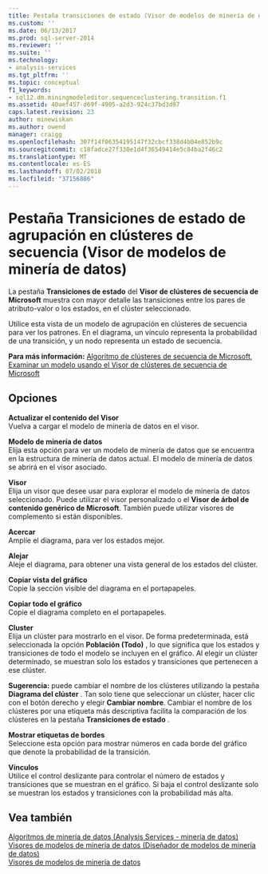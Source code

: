 ```yaml
---
title: Pestaña transiciones de estado (Visor de modelos de minería de datos) de clústeres de secuencia | Microsoft Docs
ms.custom: ''
ms.date: 06/13/2017
ms.prod: sql-server-2014
ms.reviewer: ''
ms.suite: ''
ms.technology:
- analysis-services
ms.tgt_pltfrm: ''
ms.topic: conceptual
f1_keywords:
- sql12.dm.miningmodeleditor.sequenceclustering.transition.f1
ms.assetid: 40aef457-d69f-4905-a2d3-924c37bd3d97
caps.latest.revision: 23
author: minewiskan
ms.author: owend
manager: craigg
ms.openlocfilehash: 307f14f06354195147f32cbcf338d4b04e852b9c
ms.sourcegitcommit: c18fadce27f330e1d4f36549414e5c84ba2f46c2
ms.translationtype: MT
ms.contentlocale: es-ES
ms.lasthandoff: 07/02/2018
ms.locfileid: "37156886"
---
```

# <a name="sequence-clustering-cluster-transition-tab-mining-model-viewer"></a>Pestaña Transiciones de estado de agrupación en clústeres de secuencia (Visor de modelos de minería de datos)
  La pestaña **Transiciones de estado** del **Visor de clústeres de secuencia de Microsoft** muestra con mayor detalle las transiciones entre los pares de atributo-valor o los estados, en el clúster seleccionado.  
  
 Utilice esta vista de un modelo de agrupación en clústeres de secuencia para ver los patrones. En el diagrama, un vínculo representa la probabilidad de una transición, y un nodo representa un estado de secuencia.  
  
 **Para más información:** [Algoritmo de clústeres de secuencia de Microsoft](data-mining/microsoft-sequence-clustering-algorithm.md), [Examinar un modelo usando el Visor de clústeres de secuencia de Microsoft](data-mining/browse-a-model-using-the-microsoft-sequence-cluster-viewer.md)  
  
## <a name="options"></a>Opciones  
 **Actualizar el contenido del Visor**  
 Vuelva a cargar el modelo de minería de datos en el visor.  
  
 **Modelo de minería de datos**  
 Elija esta opción para ver un modelo de minería de datos que se encuentra en la estructura de minería de datos actual. El modelo de minería de datos se abrirá en el visor asociado.  
  
 **Visor**  
 Elija un visor que desee usar para explorar el modelo de minería de datos seleccionado. Puede utilizar el visor personalizado o el **Visor de árbol de contenido genérico de Microsoft**. También puede utilizar visores de complemento si están disponibles.  
  
 **Acercar**  
 Amplíe el diagrama, para ver los estados mejor.  
  
 **Alejar**  
 Aleje el diagrama, para obtener una vista general de los estados del clúster.  
  
 **Copiar vista del gráfico**  
 Copie la sección visible del diagrama en el portapapeles.  
  
 **Copiar todo el gráfico**  
 Copie el diagrama completo en el portapapeles.  
  
 **Cluster**  
 Elija un clúster para mostrarlo en el visor. De forma predeterminada, está seleccionada la opción **Población (Todo)** , lo que significa que los estados y transiciones de todo el modelo se incluyen en el gráfico. Al elegir un clúster determinado, se muestran solo los estados y transiciones que pertenecen a ese clúster.  
  
 **Sugerencia:** puede cambiar el nombre de los clústeres utilizando la pestaña **Diagrama del clúster** . Tan solo tiene que seleccionar un clúster, hacer clic con el botón derecho y elegir **Cambiar nombre**. Cambiar el nombre de los clústeres por una etiqueta más descriptiva facilita la comparación de los clústeres en la pestaña **Transiciones de estado** .  
  
 **Mostrar etiquetas de bordes**  
 Seleccione esta opción para mostrar números en cada borde del gráfico que denote la probabilidad de la transición.  
  
 **Vínculos**  
 Utilice el control deslizante para controlar el número de estados y transiciones que se muestran en el gráfico. Si baja el control deslizante solo se muestran los estados y transiciones con la probabilidad más alta.  
  
## <a name="see-also"></a>Vea también  
 [Algoritmos de minería de datos &#40;Analysis Services - minería de datos&#41;](data-mining/data-mining-algorithms-analysis-services-data-mining.md)   
 [Visores de modelos de minería de datos &#40;Diseñador de modelos de minería de datos&#41;](mining-model-viewers-data-mining-model-designer.md)   
 [Visores de modelos de minería de datos](data-mining/data-mining-model-viewers.md)  
  
  
